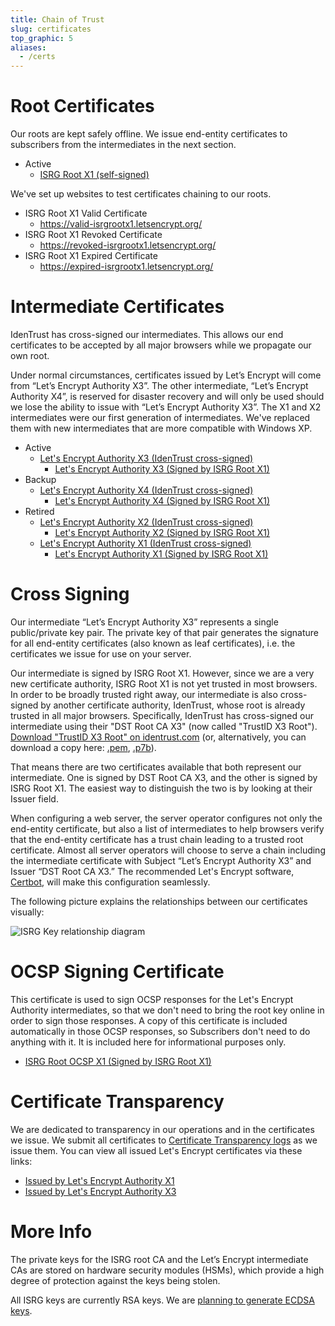 ```yaml
---
title: Chain of Trust
slug: certificates
top_graphic: 5
aliases:
  - /certs
---
```


# Root Certificates

Our roots are kept safely offline. We issue end-entity certificates to subscribers from the intermediates in the next section.

* Active 
  * [ISRG Root X1 (self-signed)](/certs/isrgrootx1.pem.txt)

We've set up websites to test certificates chaining to our roots.

* ISRG Root X1 Valid Certificate 
  * <https://valid-isrgrootx1.letsencrypt.org/>
* ISRG Root X1 Revoked Certificate 
  * <https://revoked-isrgrootx1.letsencrypt.org/>
* ISRG Root X1 Expired Certificate 
  * <https://expired-isrgrootx1.letsencrypt.org/>

# Intermediate Certificates

IdenTrust has cross-signed our intermediates. This allows our end certificates to be accepted by all major browsers while we propagate our own root.

Under normal circumstances, certificates issued by Let’s Encrypt will come from “Let’s Encrypt Authority X3”. The other intermediate, “Let’s Encrypt Authority X4”, is reserved for disaster recovery and will only be used should we lose the ability to issue with “Let’s Encrypt Authority X3”. The X1 and X2 intermediates were our first generation of intermediates. We've replaced them with new intermediates that are more compatible with Windows XP.

* Active 
  * [Let's Encrypt Authority X3 (IdenTrust cross-signed)](/certs/lets-encrypt-x3-cross-signed.pem.txt) 
    * [Let's Encrypt Authority X3 (Signed by ISRG Root X1)](/certs/letsencryptauthorityx3.pem.txt)
* Backup 
  * [Let's Encrypt Authority X4 (IdenTrust cross-signed)](/certs/lets-encrypt-x4-cross-signed.pem.txt) 
    * [Let's Encrypt Authority X4 (Signed by ISRG Root X1)](/certs/letsencryptauthorityx4.pem.txt)
* Retired 
  * [Let's Encrypt Authority X2 (IdenTrust cross-signed)](/certs/lets-encrypt-x2-cross-signed.pem.txt) 
    * [Let's Encrypt Authority X2 (Signed by ISRG Root X1)](/certs/letsencryptauthorityx2.pem.txt)
  * [Let's Encrypt Authority X1 (IdenTrust cross-signed)](/certs/lets-encrypt-x1-cross-signed.pem.txt) 
    * [Let's Encrypt Authority X1 (Signed by ISRG Root X1)](/certs/letsencryptauthorityx1.pem.txt)

# Cross Signing

Our intermediate “Let’s Encrypt Authority X3” represents a single public/private key pair. The private key of that pair generates the signature for all end-entity certificates (also known as leaf certificates), i.e. the certificates we issue for use on your server.

Our intermediate is signed by ISRG Root X1. However, since we are a very new certificate authority, ISRG Root X1 is not yet trusted in most browsers. In order to be broadly trusted right away, our intermediate is also cross-signed by another certificate authority, IdenTrust, whose root is already trusted in all major browsers. Specifically, IdenTrust has cross-signed our intermediate using their "DST Root CA X3" (now called "TrustID X3 Root"). [Download "TrustID X3 Root" on identrust.com](https://www.identrust.com/support/downloads) (or, alternatively, you can download a copy here: [.pem](/certs/trustid-x3-root.pem.txt), [.p7b](/certs/trustid-x3-root.p7b)).

That means there are two certificates available that both represent our intermediate. One is signed by DST Root CA X3, and the other is signed by ISRG Root X1. The easiest way to distinguish the two is by looking at their Issuer field.

When configuring a web server, the server operator configures not only the end-entity certificate, but also a list of intermediates to help browsers verify that the end-entity certificate has a trust chain leading to a trusted root certificate. Almost all server operators will choose to serve a chain including the intermediate certificate with Subject “Let’s Encrypt Authority X3” and Issuer “DST Root CA X3.” The recommended Let's Encrypt software, [Certbot](https://certbot.org), will make this configuration seamlessly.

The following picture explains the relationships between our certificates visually:

<img src="/certs/isrg-keys.png" alt="ISRG Key relationship diagram" />

# OCSP Signing Certificate

This certificate is used to sign OCSP responses for the Let's Encrypt Authority intermediates, so that we don't need to bring the root key online in order to sign those responses. A copy of this certificate is included automatically in those OCSP responses, so Subscribers don't need to do anything with it. It is included here for informational purposes only.

* [ISRG Root OCSP X1 (Signed by ISRG Root X1)](/certs/isrg-root-ocsp-x1.pem.txt)

# Certificate Transparency

We are dedicated to transparency in our operations and in the certificates we issue. We submit all certificates to [Certificate Transparency logs](https://www.certificate-transparency.org/) as we issue them. You can view all issued Let's Encrypt certificates via these links:

* [Issued by Let's Encrypt Authority X1](https://crt.sh/?Identity=%25&iCAID=7395)
* [Issued by Let's Encrypt Authority X3](https://crt.sh/?Identity=%25&iCAID=16418)

# More Info

The private keys for the ISRG root CA and the Let’s Encrypt intermediate CAs are stored on hardware security modules (HSMs), which provide a high degree of protection against the keys being stolen.

All ISRG keys are currently RSA keys. We are [planning to generate ECDSA keys](/upcoming-features/).
